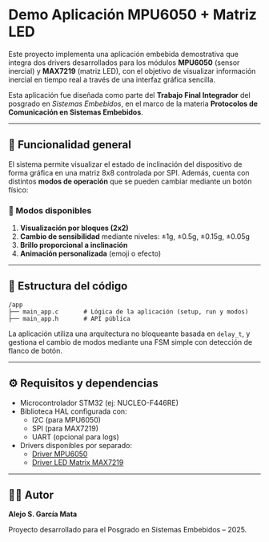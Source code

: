 # Demo Aplicación MPU6050 + Matriz LED

Este proyecto implementa una aplicación embebida demostrativa que integra dos drivers desarrollados para los módulos **MPU6050** (sensor inercial) y **MAX7219** (matriz LED), con el objetivo de visualizar información inercial en tiempo real a través de una interfaz gráfica sencilla.

Esta aplicación fue diseñada como parte del **Trabajo Final Integrador** del posgrado en *Sistemas Embebidos*, en el marco de la materia **Protocolos de Comunicación en Sistemas Embebidos**.

---

## 🚀 Funcionalidad general

El sistema permite visualizar el estado de inclinación del dispositivo de forma gráfica en una matriz 8x8 controlada por SPI. Además, cuenta con distintos **modos de operación** que se pueden cambiar mediante un botón físico:

### 🧠 Modos disponibles

1. **Visualización por bloques (2x2)**
2. **Cambio de sensibilidad** mediante niveles: ±1g, ±0.5g, ±0.15g, ±0.05g
3. **Brillo proporcional a inclinación**
4. **Animación personalizada** (emoji o efecto)

---

## 🧱 Estructura del código

```
/app
├── main_app.c       # Lógica de la aplicación (setup, run y modos)
├── main_app.h       # API pública
```

La aplicación utiliza una arquitectura no bloqueante basada en `delay_t`, y gestiona el cambio de modos mediante una FSM simple con detección de flanco de botón.

---

## ⚙️ Requisitos y dependencias

- Microcontrolador STM32 (ej: NUCLEO-F446RE)
- Biblioteca HAL configurada con:
  - I2C (para MPU6050)
  - SPI (para MAX7219)
  - UART (opcional para logs)
- Drivers disponibles por separado:
  - [Driver MPU6050](https://github.com/AlejoGm/PCSE-Drivers/tree/main/mpu6050)
  - [Driver LED Matrix MAX7219](https://github.com/AlejoGm/PCSE-Drivers/tree/main/LedMatrix)

---

## 👨‍💻 Autor

**Alejo S. García Mata**  

Proyecto desarrollado para el Posgrado en Sistemas Embebidos – 2025.